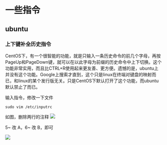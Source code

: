# 一些指令

## ubuntu

### 上下键补全历史指令

CentOS下，有一个很智能的功能，就是只输入一条历史命令的前几个字母，再按PageUp和PageDown键，就可以在以此字母为前缀的历史命令中上下切换。这个功能非常实用，而且比CTRL+R使用起来更友善、更方便。遗憾的是，ubuntu上并没有这个功能。Google上搜索才直到，这个只是linux在终端对键盘的映射而已，和linux的某个发行版无关。只是CentOS下默认打开了这个功能，而ubuntu默认禁止了而已。

输入指令，修改一下文件
```
sudo vim /etc/inputrc
```

如图，删除两行的注释
![](https://cdn.jsdelivr.net/gh/gf9276/image/linux/20221112163803.png)


5~ 改 A，6~ 改 B，即可

![](https://cdn.jsdelivr.net/gh/gf9276/image/linux/20221112164130.png)